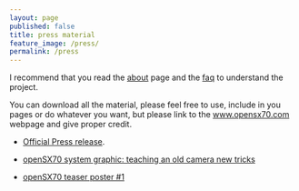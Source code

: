 ```yaml
---
layout: page
published: false
title: press material
feature_image: /press/
permalink: /press
---
```


I recommend that you read the [about](http://opensx70.com/about/) page and the [faq](http://opensx70.com/FAQ/) to understand the project.

You can download all the material, please feel free to use, include in you pages or do whatever you want, but please link to the www.opensx70.com webpage and give proper credit.

- [Official Press release](https://github.com/openSX70/Press/raw/master/openSX70%20press%20release%20(2018).pdf).

- [openSX70 system graphic: teaching an old camera new tricks](https://github.com/openSX70/Press/raw/master/openSX70-modular_system.pdf)

- [openSX70 teaser poster #1](https://github.com/openSX70/Press/raw/master/openSX70-poster-1.pdf)
